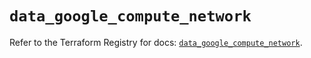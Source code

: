 # `data_google_compute_network`

Refer to the Terraform Registry for docs: [`data_google_compute_network`](https://registry.terraform.io/providers/hashicorp/google/6.9.0/docs/data-sources/compute_network).
